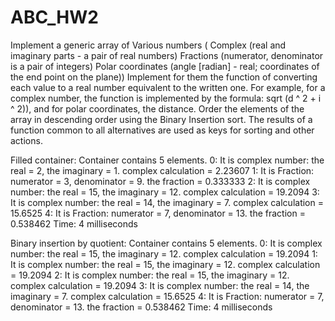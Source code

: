 # ABC_HW2
Implement a generic array of Various numbers (
Complex (real and imaginary parts - a pair of real numbers)
Fractions (numerator, denominator is a pair of integers)
Polar coordinates (angle [radian] - real; coordinates of the end point on the plane))
Implement for them the function of converting each value to a real number equivalent to the written one.
For example, for a complex number, the function is implemented by the formula: sqrt (d ^ 2 + i ^ 2)), and for polar coordinates, the distance.
Order the elements of the array in descending order using the Binary Insertion sort.
The results of a function common to all alternatives are used as keys for sorting and other actions.



Filled container:
Container contains 5 elements.
0: It is complex number: the real = 2, the imaginary = 1. complex calculation = 2.23607
1: It is Fraction: numerator = 3, denominator = 9. the fraction = 0.333333
2: It is complex number: the real = 15, the imaginary = 12. complex calculation = 19.2094
3: It is complex number: the real = 14, the imaginary = 7. complex calculation = 15.6525
4: It is Fraction: numerator = 7, denominator = 13. the fraction = 0.538462
Time: 4 milliseconds

Binary insertion by quotient:
Container contains 5 elements.
0: It is complex number: the real = 15, the imaginary = 12. complex calculation = 19.2094
1: It is complex number: the real = 15, the imaginary = 12. complex calculation = 19.2094
2: It is complex number: the real = 15, the imaginary = 12. complex calculation = 19.2094
3: It is complex number: the real = 14, the imaginary = 7. complex calculation = 15.6525
4: It is Fraction: numerator = 7, denominator = 13. the fraction = 0.538462
Time: 4 milliseconds

